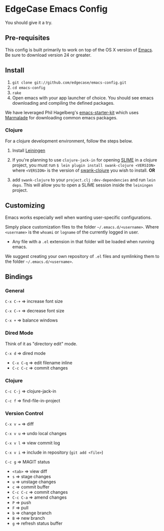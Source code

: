 # EdgeCase Emacs Config

You should give it a try.

## Pre-requisites

This config is built primarily to work on top of the OS X version of [Emacs](http://emacsforosx.com/). Be sure to download version 24 or greater.

## Install

1. `git clone git://github.com/edgecase/emacs-config.git`
2. `cd emacs-config`
3. `rake`
4. Open emacs with your app launcher of choice. You should see emacs
downloading and compiling the defined packages.

We have leveraged Phil Hagelberg's
[emacs-starter-kit](https://github.com/technomancy/emacs-starter-kit)
which uses [Marmalade](http://marmalade-repo.org/) for downloading
common emacs packages.

### Clojure

For a clojure development environment, follow the steps below.

1. Install [Leiningen](https://github.com/technomancy/leiningen)

2. If you're planning to use `clojure-jack-in` for opening
[SLIME](http://common-lisp.net/project/slime/) in a clojure project,
you must run `$ lein plugin install
swank-clojure <VERSION>` where `<VERSION>` is the version of
[swank-clojure](https://github.com/technomancy/swank-clojure) you wish
to install. **OR**
3. add `swank-clojure` to your `project.clj` `:dev-dependencies` and
run `lein deps`. This will allow you to open a SLIME session inside
the `leiningen` project.

## Customizing

Emacs works especially well when wanting user-specific configurations.

Simply place customization files to the folder `~/.emacs.d/<username>`. Where `<username>` is the `whoami` or `logname` of the currently logged in user.

* Any file with a `.el` extension in that folder will be loaded when running emacs.

We suggest creating your own repository of `.el` files and symlinking
them to the folder `~/.emacs.d/<username>`.

## Bindings

### General

`C-x C-+` => increase font size

`C-x C-+` => decrease font size

`C-x +` => balance windows

### Dired Mode

Think of it as "directory edit" mode.

`C-x d` => dired mode

* `C-x C-q` => edit filename inline
* `C-c C-c` => commit changes

### Clojure

`C-c C-j` => clojure-jack-in

`C-c f` => find-file-in-project

### Version Control

`C-x v =` => diff

`C-x v u` => undo local changes

`C-x v l` => view commit log

`C-x v i` => include in repository (`git add <file>`)

`C-c g` => MAGIT status

* `<tab>` => view diff
* `s` => stage changes
* `u` => unstage changes
* `c` => commit buffer
* `C-c C-c` => commit changes
* `C-c C-a` => amend changes
* `P` => push
* `F` => pull
* `b` => change branch
* `B` => new branch
* `g` => refresh status buffer
